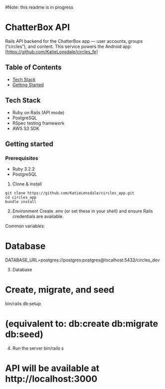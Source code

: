 #Note: this readme is in progress

# ChatterBox API
Rails API backend for the ChatterBox app — user accounts, groups (“circles”), and content. This service powers the Android app: [https://github.com/KatieLonsdale/circles_fe]

## Table of Contents
- [Tech Stack](#tech-stack)
- [Getting Started](#getting-started)

## Tech Stack
- Ruby on Rails (API mode)
- PostgreSQL
- RSpec testing framework
- AWS S3 SDK

## Getting started
### Prerequisites
- Ruby 3.2.2
- PostgreSQL

1) Clone & install
```
git clone https://github.com/KatieLonsdale/circles_app.git
cd circles_app
bundle install
```
2) Environment
Create .env (or set these in your shell) and ensure Rails credentials are available.

Common variables:

# Database
DATABASE_URL=postgres://postgres:postgres@localhost:5432/circles_dev

3) Database
# Create, migrate, and seed
bin/rails db:setup
# (equivalent to: db:create db:migrate db:seed)

4) Run the server
bin/rails s
# API will be available at http://localhost:3000
